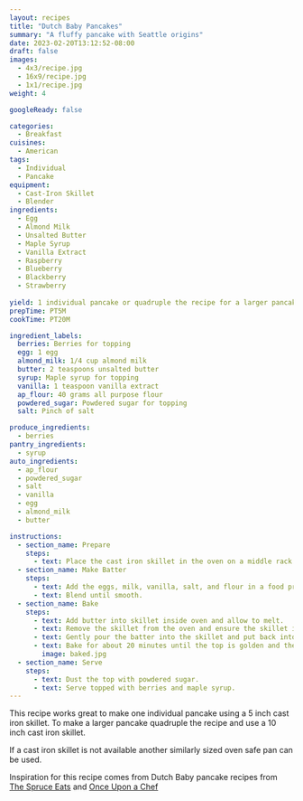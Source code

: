 ```yaml
---
layout: recipes
title: "Dutch Baby Pancakes"
summary: "A fluffy pancake with Seattle origins"
date: 2023-02-20T13:12:52-08:00
draft: false
images:
  - 4x3/recipe.jpg
  - 16x9/recipe.jpg
  - 1x1/recipe.jpg
weight: 4

googleReady: false

categories:
  - Breakfast
cuisines:
  - American
tags:
  - Individual
  - Pancake
equipment:
  - Cast-Iron Skillet
  - Blender
ingredients:
  - Egg
  - Almond Milk
  - Unsalted Butter
  - Maple Syrup
  - Vanilla Extract
  - Raspberry
  - Blueberry
  - Blackberry
  - Strawberry
  
yield: 1 individual pancake or quadruple the recipe for a larger pancake that serves 4
prepTime: PT5M
cookTime: PT20M

ingredient_labels:
  berries: Berries for topping
  egg: 1 egg
  almond_milk: 1/4 cup almond milk
  butter: 2 teaspoons unsalted butter
  syrup: Maple syrup for topping
  vanilla: 1 teaspoon vanilla extract
  ap_flour: 40 grams all purpose flour
  powdered_sugar: Powdered sugar for topping
  salt: Pinch of salt

produce_ingredients:
  - berries
pantry_ingredients:
  - syrup
auto_ingredients:
  - ap_flour
  - powdered_sugar
  - salt
  - vanilla
  - egg
  - almond_milk
  - butter

instructions:
  - section_name: Prepare
    steps:
      - text: Place the cast iron skillet in the oven on a middle rack and preheat oven to 450 degrees F. Let the refrigerated ingredients start to come to room temperature.
  - section_name: Make Batter
    steps:
      - text: Add the eggs, milk, vanilla, salt, and flour in a food processor or blender.
      - text: Blend until smooth.
  - section_name: Bake
    steps:
      - text: Add butter into skillet inside oven and allow to melt.
      - text: Remove the skillet from the oven and ensure the skillet is evenly coated in melted butter.
      - text: Gently pour the batter into the skillet and put back into the oven. Put a tray on a lower rack to catch any drips.
      - text: Bake for about 20 minutes until the top is golden and the pancake is puffed and fluffy.
        image: baked.jpg
  - section_name: Serve
    steps:
      - text: Dust the top with powdered sugar.
      - text: Serve topped with berries and maple syrup.
---
```


This recipe works great to make one individual pancake using a 5 inch cast iron skillet. 
To make a larger pancake quadruple the recipe and use a 10 inch cast iron skillet. 

If a cast iron skillet is not available another similarly sized oven safe pan can be used.

Inspiration for this recipe comes from Dutch Baby pancake recipes from [The Spruce Eats](https://www.thespruceeats.com/single-serve-dutch-baby-pancake-3058776) 
and [Once Upon a Chef](https://www.onceuponachef.com/recipes/dutch-baby.html)
